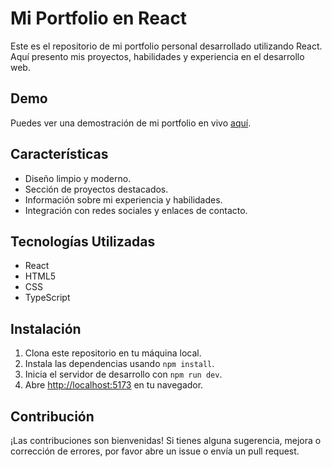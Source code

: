 # Mi Portfolio en React

Este es el repositorio de mi portfolio personal desarrollado utilizando React. Aquí presento mis proyectos, habilidades y experiencia en el desarrollo web.

## Demo

Puedes ver una demostración de mi portfolio en vivo [aquí](https://aitor-portfolio.vercel.app/).

## Características

- Diseño limpio y moderno.
- Sección de proyectos destacados.
- Información sobre mi experiencia y habilidades.
- Integración con redes sociales y enlaces de contacto.

## Tecnologías Utilizadas

- React
- HTML5
- CSS
- TypeScript

## Instalación

1. Clona este repositorio en tu máquina local.
2. Instala las dependencias usando `npm install`.
3. Inicia el servidor de desarrollo con `npm run dev`.
4. Abre [http://localhost:5173](http://localhost:3000) en tu navegador.

## Contribución

¡Las contribuciones son bienvenidas! Si tienes alguna sugerencia, mejora o corrección de errores, por favor abre un issue o envía un pull request.